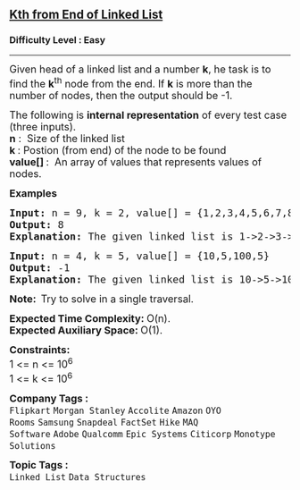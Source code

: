 <h2><a href="https://www.geeksforgeeks.org/problems/nth-node-from-end-of-linked-list/1?page=1&category=Linked%20List&sortBy=submissions">Kth from End of Linked List</a></h2><h3>Difficulty Level : Easy</h3><hr><div class="problems_problem_content__Xm_eO" style="user-select: auto;"><div id=":po" class="ajy" tabindex="0" role="button" aria-haspopup="true" data-tooltip="Show details" aria-label="Show details" style="user-select: auto;"><img class="ajz" src="https://mail.google.com/mail/u/0/images/cleardot.gif" alt="" style="user-select: auto;"><span style="font-size: 18px; user-select: auto;">Given head of a linked list and a number <strong style="user-select: auto;">k</strong>, he task is to find the <strong style="user-select: auto;">k</strong><sup style="user-select: auto;">th</sup> node from the end. If <strong style="user-select: auto;">k</strong> is more than the number of nodes, then the output should be -1. <br style="user-select: auto;"></span></div>
<div dir="ltr" style="user-select: auto;">
<p style="user-select: auto;"><span style="font-size: 18px; user-select: auto;">The following is <strong style="user-select: auto;">internal representation</strong> of every test case (</span><span style="font-size: 18px; user-select: auto;">three inputs). <br style="user-select: auto;"></span><span style="font-size: 18px; user-select: auto;"><strong style="user-select: auto;">n</strong> :&nbsp; Size of the linked list<br style="user-select: auto;"><strong style="user-select: auto;">k </strong>: Postion (from end) of the node to be found<br style="user-select: auto;"></span><strong style="user-select: auto;"><span style="font-size: 18px; user-select: auto;">value[] </span></strong><span style="font-size: 18px; user-select: auto;">:&nbsp; An array of values that represents values of nodes.</span></p>
<p style="user-select: auto;"><strong style="user-select: auto;"><span style="font-size: 18px; user-select: auto;">Examples<br style="user-select: auto;"></span></strong></p>
<pre style="user-select: auto;"><strong style="user-select: auto;"><span style="font-size: 18px; user-select: auto;">Input: </span></strong><span style="font-size: 18px; user-select: auto;">n = 9, k = 2, value[] = {1,2,3,4,5,6,7,8,9}
<strong style="user-select: auto;">Output: </strong>8<strong style="user-select: auto;">
Explanation: </strong>The given linked list is </span><span style="font-size: 18px; user-select: auto;">1-&gt;2-&gt;3-&gt;4-&gt;5-&gt;6-&gt;7-&gt;8-&gt;9. The </span><span style="font-size: 18px; user-select: auto;">2nd node from end is 8.&nbsp; </span>
</pre>
<pre style="user-select: auto;"><strong style="user-select: auto;"><span style="font-size: 18px; user-select: auto;">Input: </span></strong><span style="font-size: 18px; user-select: auto;">n = 4, k = 5, value[] = {10,5,100,5}
<strong style="user-select: auto;">Output: </strong>-1<strong style="user-select: auto;">
Explanation: </strong>The given linked list is </span><span style="font-size: 18px; user-select: auto;">10-&gt;5-&gt;100-&gt;5</span><span style="font-size: 18px; user-select: auto;">. Since 'k' is more than the number of nodes, the output is -1.</span></pre>
<p style="user-select: auto;"><span style="font-size: 18px; user-select: auto;"><strong style="user-select: auto;">Note:&nbsp; </strong>Try to solve in a single traversal.</span></p>
<p style="user-select: auto;"><span style="font-size: 18px; user-select: auto;"><strong style="user-select: auto;">Expected Time Complexity:&nbsp;</strong>O(n).<br style="user-select: auto;"><strong style="user-select: auto;">Expected Auxiliary Space:&nbsp;</strong>O(1).</span></p>
<p style="user-select: auto;"><span style="font-size: 18px; user-select: auto;"><strong style="user-select: auto;">Constraints:</strong><br style="user-select: auto;">1 &lt;= n &lt;= 10<sup style="user-select: auto;">6</sup><br style="user-select: auto;">1 &lt;= k &lt;= 10<sup style="user-select: auto;">6</sup></span></p>
</div></div><p><span style=font-size:18px><strong>Company Tags : </strong><br><code>Flipkart</code>&nbsp;<code>Morgan Stanley</code>&nbsp;<code>Accolite</code>&nbsp;<code>Amazon</code>&nbsp;<code>OYO Rooms</code>&nbsp;<code>Samsung</code>&nbsp;<code>Snapdeal</code>&nbsp;<code>FactSet</code>&nbsp;<code>Hike</code>&nbsp;<code>MAQ Software</code>&nbsp;<code>Adobe</code>&nbsp;<code>Qualcomm</code>&nbsp;<code>Epic Systems</code>&nbsp;<code>Citicorp</code>&nbsp;<code>Monotype Solutions</code>&nbsp;<br><p><span style=font-size:18px><strong>Topic Tags : </strong><br><code>Linked List</code>&nbsp;<code>Data Structures</code>&nbsp;